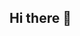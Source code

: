 ## Hi there 👋

<!--
**LWatts71/LWatts71** is a ✨ _special_ ✨ repository because its `README.md` (this file) appears on your GitHub profile.

Here are some ideas to get you started:

- 🔭 I’m currently working on my 3rd case study for my Data Analytics Portfolio
- 🌱 I’m currently learning R, SQL, Tableau
- 👯 I’m looking to collaborate on anything easy (lol)
- 🤔 I’m looking for help with everything because I'm currently a smooth-brain coder
- 💬 Ask me about whatever you like, I'm very friendly
- 📫 How to reach me: https://www.linkedin.com/in/luke-d-watts/
- 😄 Pronouns: He/Him
- ⚡ Fun fact: I can sew!
-->
